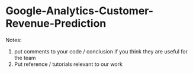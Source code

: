 # Google-Analytics-Customer-Revenue-Prediction

Notes:
1. put comments to your code / conclusion if you think they are useful for the team
2. Put reference / tutorials relevant to our work
